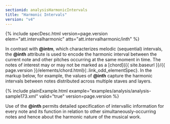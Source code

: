 ```yaml
---
sectionid: analysisHarmonicIntervals
title: "Harmonic Intervals"
version: "v4"
---
```






{% include specDesc.html version=page.version elem="att.intervalharmonic" atts="att.intervalharmonic/inth" %}



In contrast with **@intm**, which characterizes melodic (sequential) intervals, the
**@inth** attribute is used to encode the harmonic interval between the current note
and other pitches occurring at the same moment in time. The notes of interest may
or may not
be marked as a [chord]({{ site.baseurl }}/{{ page.version }}/elements/chord.html){:.link_odd_elementSpec}. In the markup below, for example, the values of
**@inth** capture the harmonic intervals between notes distributed across multiple
staves and layers.

{% include plainExample.html example="examples/analysis/analysis-sample173.xml" valid="true" version=page.version %}

Use of the **@inth** permits detailed specification of intervallic information for
every note and its function in relation to other simultaneously-occurring notes and
hence
about the harmonic nature of the musical work.

